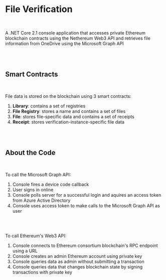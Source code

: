 File Verification
=================

<br />

A .NET Core 2.1 console application that accesses private Ethereum blockchain contracts using the Nethereum Web3 API and retrieves file information from OneDrive using the Microsoft Graph API

<br />
<br />

Smart Contracts
----------------

<br />

File data is stored on the blockchain using 3 smart contracts:
1. **Library**: contains a set of registries
2. **File Registry**: stores a name and contains a set of files
3. **File**: stores file-specific data and contains a set of receipts
4. **Receipt**: stores verification-instance-specific file data

<br />
<br />

About the Code
--------------

<br />

To call the Microsoft Graph API:
1. Console fires a device code callback
2. User signs in online
3. Console polls server for a successful login and aquires an access token from Azure Active Directory
4. Console uses access token to make calls to the Microsoft Graph API as user 

<br />
<br />

To call Ethereum's Web3 API:
1. Console connects to Ethereum consortium blockchain's RPC endpoint using a URL
2. Console creates an admin Ethereum account using private key
3. Console queries data as admin without submitting a transaction
4. Console queries data that changes blockchain state by signing transactions with private key
